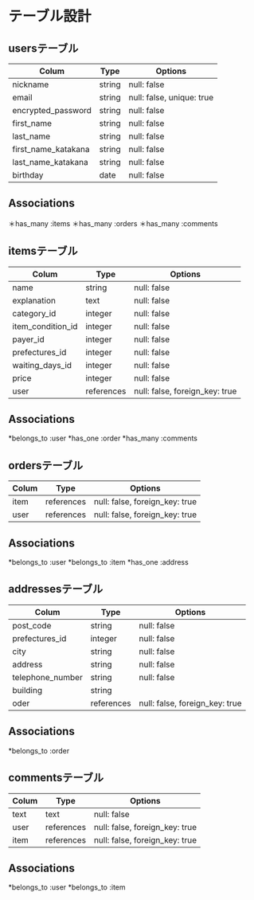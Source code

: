 # テーブル設計

## usersテーブル

| Colum               | Type     | Options                   |
| ------------------- | -------- | ------------------------- |
| nickname            | string   | null: false               |
| email               | string   | null: false, unique: true |
| encrypted_password  | string   | null: false               |
| first_name          | string   | null: false               |
| last_name           | string   | null: false               |
| first_name_katakana | string   | null: false               |
| last_name_katakana  | string   | null: false               |
| birthday            | date     | null: false               |

## Associations
＊has_many :items
＊has_many :orders
＊has_many :comments

## itemsテーブル

| Colum              | Type       | Options                        |
| ------------------ | ---------- | ------------------------------ |
| name               | string     | null: false                    |
| explanation        | text       | null: false                    |
| category_id        | integer    | null: false                    |
| item_condition_id  | integer    | null: false                    |
| payer_id           | integer    | null: false                    |
| prefectures_id     | integer    | null: false                    |
| waiting_days_id    | integer    | null: false                    |
| price              | integer    | null: false                    |
| user               | references | null: false, foreign_key: true |

## Associations
*belongs_to :user
*has_one :order
*has_many :comments

## ordersテーブル

| Colum              | Type       | Options                        |
| ------------------ | ---------- | ------------------------------ |
| item               | references | null: false, foreign_key: true |
| user               | references | null: false, foreign_key: true |

## Associations
*belongs_to :user
*belongs_to :item
*has_one :address

## addressesテーブル

| Colum              | Type       | Options                        |
| ------------------ | ---------- | ------------------------------ |
| post_code          | string     | null: false                    |
| prefectures_id     | integer    | null: false                    |
| city               | string     | null: false                    |
| address            | string     | null: false                    |
| telephone_number   | string     | null: false                    |
| building           | string     |                                |
| oder               | references | null: false, foreign_key: true |

## Associations
*belongs_to :order

## commentsテーブル

| Colum              | Type       | Options                        |
| ------------------ | ---------- | ------------------------------ |
| text               | text       | null: false                    |
| user               | references | null: false, foreign_key: true |
| item               | references | null: false, foreign_key: true |

## Associations
*belongs_to :user
*belongs_to :item